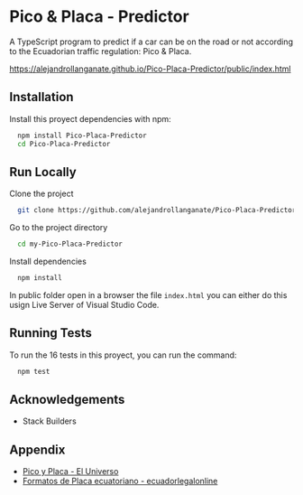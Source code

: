 # Pico & Placa - Predictor
A TypeScript program to predict if a car can be on the road or not according to the Ecuadorian traffic regulation: Pico &amp; Placa.

https://alejandrollanganate.github.io/Pico-Placa-Predictor/public/index.html


## Installation

Install this proyect dependencies with npm:

```bash
  npm install Pico-Placa-Predictor
  cd Pico-Placa-Predictor
```
    
## Run Locally

Clone the project

```bash
  git clone https://github.com/alejandrollanganate/Pico-Placa-Predictor
```

Go to the project directory

```bash
  cd my-Pico-Placa-Predictor
```

Install dependencies

```bash
  npm install
```

In public folder open in a browser the file `index.html` you can either do this usign Live Server of Visual Studio Code.

  
## Running Tests

To run the 16 tests in this proyect, you can run the command:

```bash
  npm test
```

  
## Acknowledgements

- Stack Builders
## Appendix

- [Pico y Placa - El Universo](https://www.eluniverso.com/noticias/2019/07/31/nota/7450038/horarios-pico-placa-hoy-no-circula-quito/)
- [Formatos de Placa ecuatoriano - ecuadorlegalonline](http://www.ecuadorlegalonline.com/consultas/agencia-nacional-de-transito/consultar-a-quien-pertenece-un-vehiculo-por-placa-ant/)
